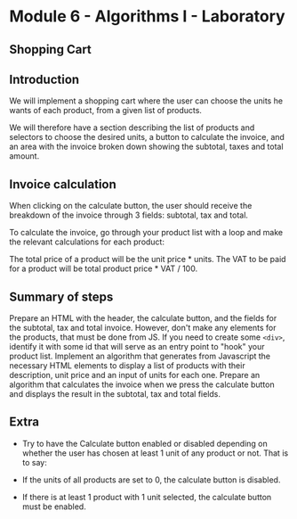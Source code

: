 # Module 6 - Algorithms I - Laboratory

## Shopping Cart

## Introduction

We will implement a shopping cart where the user can choose the units he wants of each product, from a given list of products.

We will therefore have a section describing the list of products and selectors to choose the desired units, a button to calculate the invoice, and an area with the invoice broken down showing the subtotal, taxes and total amount.

## Invoice calculation

When clicking on the calculate button, the user should receive the breakdown of the invoice through 3 fields: subtotal, tax and total.

To calculate the invoice, go through your product list with a loop and make the relevant calculations for each product:

The total price of a product will be the unit price * units.
The VAT to be paid for a product will be total product price * VAT / 100.

## Summary of steps

Prepare an HTML with the header, the calculate button, and the fields for the subtotal, tax and total invoice. However, don't make any elements for the products, that must be done from JS. If you need to create some `<div>`, identify it with some id that will serve as an entry point to "hook" your product list.
Implement an algorithm that generates from Javascript the necessary HTML elements to display a list of products with their description, unit price and an input of units for each one.
Prepare an algorithm that calculates the invoice when we press the calculate button and displays the result in the subtotal, tax and total fields.

## Extra

- Try to have the Calculate button enabled or disabled depending on whether the user has chosen at least 1 unit of any product or not. That is to say:

- If the units of all products are set to 0, the calculate button is disabled.
- If there is at least 1 product with 1 unit selected, the calculate button must be enabled.